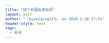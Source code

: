 ```yaml
---
title: "找个外国女朋友好"
layout: post
author: "「oyuaiqing123」 on 2020-1-10 17:51"
header-style: text
tags:
  - 新闻
---
```


<head></head>
<body>
 <br>
</body>


